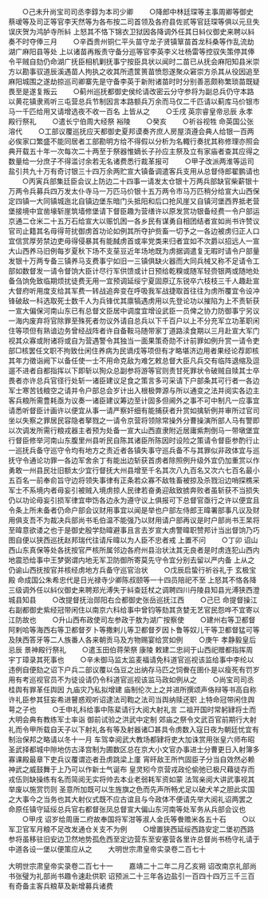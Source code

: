 <!-- { "loadSidebar": true } -->
　　○己未升尚宝司司丞李錞为本司少卿
　　○降郎中林廷琛等主事周卿等御史蔡叆等及司正等官李天然等为各布按二司首领及各府县佐贰等官廷琛等俱以元旦失误庆贺为鸿胪寺所紏  上怒其不恪下锦衣卫狱因各降调外任其日紏仪御史来聘以紏奏不时夺俸三月
　　○辛酉贵州铜仁平头苗守龙子贤镇筸苗首龙科桑等作乱流劫湖广麻阳县等处  上以诸苗再叛责守备分巡等官李英李义壮杨雷等控驭失策停其俸令平贼自劾仍命湖广抚臣相机剿抚事宁按臣具状以闻时二苗已从抚会麻阳知县米崇方以勘事驭道辰溪遇苗人拘执之收其所遗筐篑苗愤怨遂聚众窘崇方杀其从役因追至麻阳城围之遂劫掠巡司卿寨先是守备李英于新附诸苗时时分别善恶颇称繁琐苗既疑畏至是遂复叛云
　　○蓟州巡抚都御史侯纶请改密云分守参将为副总兵仍守本路以黄花镇隶焉听三屯营总兵节制因言本路额兵万余而马仅二千匹请以蓟库马价银市马一千匹给用又请增选夜不收一百名  上皆从之
　　○壬戌  英宗睿皇帝忌辰  永孝殿行祭礼
　　○遣长宁伯周大经祭  裕陵
　　○癸亥
　　○祈谷视牲  命英国公张溶代
　　○工部议覆巡抚应天都御史夏邦谟奏齐庶人房屋湏遵会典人给银一百两必俟家口繁盛不能同居者工部勘明方给不得假以分析为名輙行奏扰其称修理亦照会典开载五十年一次每次二十两至于祭器惟嫡长子孙应主祭及立有家庙者查其应得之数量给一分庶子不得滥讨余若无名诸费悉行裁革报可
　　○甲子改派两淮等运司盐引共九十万有奇讨银三十四万余两贮宣大镇备调遣客兵支用从总督侍郎翟鹏请也
　　○丙寅兵部集廷臣会议上防边二十四事一请发太仓银十万两兵部缺官柴薪银十万两令兵募兵四万发太仆寺马一万匹马价银十五万两令市马万匹稍分给宣大山西保定四镇一大同镇城迤北自镇边堡东暗门头抵阳和后口抢风崖又自镇河堡西界抵老营堡接境中宜凿壕斩崖筑墙修堡请下督臣趣为营缮许以原发赏功银备经费一令户部运京通二仓米二十五万石给宣大以赈饥困一各乡民有谋勇自相团结者宣如尚书许赞议官司止籍其名毋得苛扰御虏首功论如例其所夺护赀畜一切予之一各边被虏归正人口宜信赏厚劳禁边吏毋得侵暴其有能馘虏首或率党类来归者宜如不次爵以招远人一宣大山西养马旧例每岁夏秋下场不支莝豆近年场地既为虏据调遣复无暇时请令户部量发银十万两专备三镇养马支费事宁如旧一三镇俱缺火器而大同兵械又称不足请令工部如数督发一请令督饷大臣计尽行军供馈或计日预给乾糗或随军轻赍银两或随地处备刍饷免致临期烦扰徒费无用一宜预调延绥宁夏固原辽东锐卒六枝枝三千人趣赴宣大督府听用度支给其军费一转战追奔变在呼吸我军战捷取首往往为虏所覆宜令设冲锋破敌一科选取死士数千人为兵锋优其廪犒遇虏用以先登论功以摧陷为上不责斩获一宣大偏保河南山东已有总督文臣居中调度宜增设武臣一员俾之协力防御事宁另议一海内废弃将官除罪至殊死者勿议外请自总兵以下千百户以上不分充军立功革职闲住等项但有熟谙边务曾经战阵者许自备鞍马随带家丁道路渎食期以三月赴宣大军门视其众寡或附诸将或自为营遇警令其独当一面果策奇勋不计前罪如例升赏一请令吏部□核罢任文职不拘致仕闲住养病为民谪戍等项但有才略堪济边用者果经论荐即核其年力徵诣阙下以备任使一士不用命克敌为难乞敕总督大臣凡兵交有临阵退缩及逗遛不进者自都指挥以下即斩以狥众总副参将游等官则责甘死罪状令破贼自赎其士卒畏者亦许总兵官径行处斩一诸臣建议足食之策言多可采请下户部条其可行者一各边军士寒苦钱粮空之请并令户部总会岁计出入根极弊源与所以通变之法并阅实各边主客兵粮所需豊耗亟为议奏一诸臣建议筹边至计固多但阃外之事不可中制凡一应事宜请悉听督臣计画许以便宜从事一请严察奸细有能捕获者升赏如擒斩例并审所过官司坐以失察之罪居民容隐者拏戮之一请令京营将领除常操外分曹操演所部人马有警即以次调发所需行粮戎器主者预为处备一宣大山西直隶附近居庸紫荆倒马一带墩堡宜行督臣修举河南山东腹里州县听民自陈其诸臣所陈因时设险之策请令督臣参酌行止一巡抚兵备守巡守令均有地方之责近者各镇失事守巡兵备不与其罪似非政体宜与巡抚守令通论功罪一各边军舍余丁有能出边斩获首虏者除照例升级外宜仍加重赏以作勇敢一州县民壮旧额太少宜行督抚大州县增至千名其次八九百名又次六七百名最小五百名一前奉俞旨守边将领失事律有正条若众寡不敌牲畜被掠及杀戮沿边哨探樵采军士不系境内者毋妄引被贼入境虏掠人民律若奋勇迎敌致掳奔败者虽斩获不当损失仍以功论毋妄引损军律宜申饬各边永为遵守议上俱报可下总督官亟行之许以便宜且令条上所未备者仍命户部会议财用事宜以闻是举也户部左侍郎王暐署部事凡议及财用俱支吾不为裁决兵部尚书毛伯温不能强乃以财用请户部再议是时户部尚书王杲将至暐意欲诿之也于是御史殷学劾暐避事且言去岁宣大虏警暐职赞邦计当出督饷乃巧图自便以狭西巡抚赵邦瑞代往请斥暐以为人臣不忠者戒  上置不问
　　○丁卯  诏山西山东真保等处各抚按官严核所属邻边各府州县治状汰其无良者是时虏连犯山西内地震恐给事中王梦弼谓内地无军卫防御所寄莫先守令宜分别去留以严内备  上从之仍谕山西抚按官并核经虏地方兵备守巡官治状
　　○戊辰启蛰行祈谷礼于  玄极宝殿  命成国公朱希忠代是日光禄寺少卿陈叔颐等一十四员陪祀不至  上怒其不恪各降三级调外任以紏仪御史来聘郑光溥失于紏查廷杖之调聘四川丹陵县知县光溥狭西澄城县知县
　　○改提督抚治郧阳右佥都御史张岳巡抚江西
　　○己巳  命提督操江右副都御史紫经冠带闲住以南京六科给事中曾钧等劾其贪婪无艺官民怨哗不宜寄以江防故也
　　○升山西布政使司左参政于敖为湖广按察使
　　○建州右等卫都督阿剌哈等海西右等卫都督歹卜等撒剌儿等卫都督歹因卜鲁等奴儿干等卫都督猛可等及陕西答牙等二人族番人各来朝贡马及方物赐宴给赏如例
　　○庚午  孝静毅皇后忌辰  景神殿行祭礼
　　○遣玉田伯蒋荣祭  康陵  敕建二忠祠于山西祀赠都指挥周宇丁璋录其死事也
　　○辛未御马监太监麦福请免科道官巡视该监给事中李纶以违例自便劾之诏下户兵二部议覆以刍豆之出纳存马匹之饲餋在圉仆是以瘦死有罚岁用有考巡视官员不为徒设请仍令科道官巡视该监马政如例从之
　　○尚宝司司丞桂舆有罪革任舆因  九庙灾乃私拟增建  庙制伦次上之并进所撰颂声佫辩等书高自称许礼臣参其狂妄希进瞽惑观听诏逮法司鞫之法司当舆纳赎还职  上特命冠带闲住舆萼之子也
　　○壬申礼科给事中陈棐请行大阅大射礼言  二祖开国时常躬肄将士而大明会典有教练军士率诣  御前试验之洪武中定制  郊庙之祭令文武百官前期行大射礼而令甲所载自天子以下射礼各有等及射器诸□甚具令虏数入寇日夜为朝廷忧宜有制治保邦之略请以冬十一月  车驾幸阅武大教场都肄将吏大加诛赏用张皇六师布昭圣武择都城中隙地仿古泽宫制为圃数区总在京大小文官办事进士分曹更日入射簿多寡课殿最章下吏兵议覆谓迩者丑虏跳梁上廑  宵旰敌王所忾固臣子分当自效然必赖  神武之威鼓舞于上乃可以作新士气诞布  皇灵矧今京营戎政伦偷弛已极尺藉徒存而戎伍则缺操练有名而简阅无实将帅去本业老弱耗军资如蒙  法驾亲阅大讲武事视其举废以施赏罚则  圣意所加既可以生旌旗之色而先声所畅尤足以破犬羊之胆此实国之大事今之当务也其大射仪式既不应古谊且与今政体不便请先举大阅礼诏两罢之  命原任镇守延绥总兵官右都督张凤总督宣大偏山东河南等处军务从兵部会议也
　　○甲戌  诏岁给周唐二府故奉国将军泔等淑人金氏等餋赡米各五十石
　　○以军卫官军月粮不足改发通仓关支不为例
　　○增置狭西延绥西路安定二堡初西路参将虽移驻旧安边卫然地势孤危西至定边营东至安塞营各里许总督尚书杨守礼请于中道各设一堡以便策应从之
　　大明世宗肃皇帝实录卷二百七十

大明世宗肃皇帝实录卷二百七十一
　　嘉靖二十二年二月乙亥朔  诏改南京礼部尚书张璧为礼部尚书趣令速赴供职  诏预派二十三年各边盐引一百四十四万三千三百有奇备主客兵粮草及新增募兵诸费
